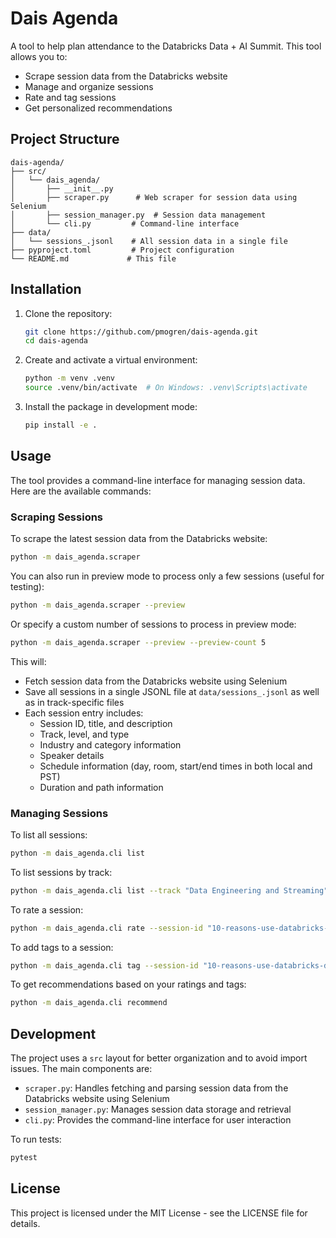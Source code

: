 # Dais Agenda

A tool to help plan attendance to the Databricks Data + AI Summit. This tool allows you to:
- Scrape session data from the Databricks website
- Manage and organize sessions
- Rate and tag sessions
- Get personalized recommendations

## Project Structure

```
dais-agenda/
├── src/
│   └── dais_agenda/
│       ├── __init__.py
│       ├── scraper.py      # Web scraper for session data using Selenium
│       ├── session_manager.py  # Session data management
│       └── cli.py         # Command-line interface
├── data/
│   └── sessions_.jsonl    # All session data in a single file
├── pyproject.toml         # Project configuration
└── README.md             # This file
```

## Installation

1. Clone the repository:
   ```bash
   git clone https://github.com/pmogren/dais-agenda.git
   cd dais-agenda
   ```

2. Create and activate a virtual environment:
   ```bash
   python -m venv .venv
   source .venv/bin/activate  # On Windows: .venv\Scripts\activate
   ```

3. Install the package in development mode:
   ```bash
   pip install -e .
   ```

## Usage

The tool provides a command-line interface for managing session data. Here are the available commands:

### Scraping Sessions

To scrape the latest session data from the Databricks website:
```bash
python -m dais_agenda.scraper
```

You can also run in preview mode to process only a few sessions (useful for testing):
```bash
python -m dais_agenda.scraper --preview
```

Or specify a custom number of sessions to process in preview mode:
```bash
python -m dais_agenda.scraper --preview --preview-count 5
```

This will:
- Fetch session data from the Databricks website using Selenium
- Save all sessions in a single JSONL file at `data/sessions_.jsonl` as well as in track-specific files
- Each session entry includes:
  - Session ID, title, and description
  - Track, level, and type
  - Industry and category information
  - Speaker details
  - Schedule information (day, room, start/end times in both local and PST)
  - Duration and path information

### Managing Sessions

To list all sessions:
```bash
python -m dais_agenda.cli list
```

To list sessions by track:
```bash
python -m dais_agenda.cli list --track "Data Engineering and Streaming"
```

To rate a session:
```bash
python -m dais_agenda.cli rate --session-id "10-reasons-use-databricks-delta-live-tables-your-next-data-processing" --rating 5
```

To add tags to a session:
```bash
python -m dais_agenda.cli tag --session-id "10-reasons-use-databricks-delta-live-tables-your-next-data-processing" --tags "spark,streaming,etl"
```

To get recommendations based on your ratings and tags:
```bash
python -m dais_agenda.cli recommend
```

## Development

The project uses a `src` layout for better organization and to avoid import issues. The main components are:

- `scraper.py`: Handles fetching and parsing session data from the Databricks website using Selenium
- `session_manager.py`: Manages session data storage and retrieval
- `cli.py`: Provides the command-line interface for user interaction

To run tests:
```bash
pytest
```

## License

This project is licensed under the MIT License - see the LICENSE file for details. 